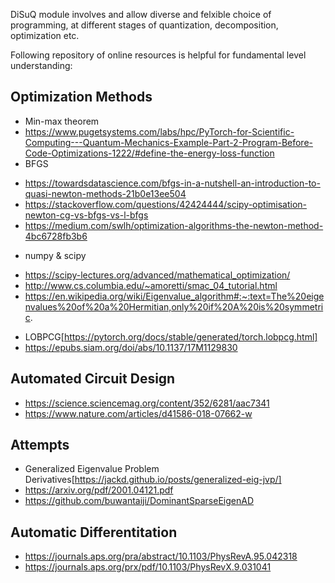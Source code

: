 DiSuQ module involves and allow diverse and felxible choice of programming, at different stages of quantization, decomposition, optimization etc. 

Following repository of online resources is helpful for fundamental level understanding:

## Optimization Methods
* Min-max theorem
* https://www.pugetsystems.com/labs/hpc/PyTorch-for-Scientific-Computing---Quantum-Mechanics-Example-Part-2-Program-Before-Code-Optimizations-1222/#define-the-energy-loss-function
* BFGS
- https://towardsdatascience.com/bfgs-in-a-nutshell-an-introduction-to-quasi-newton-methods-21b0e13ee504
- https://stackoverflow.com/questions/42424444/scipy-optimisation-newton-cg-vs-bfgs-vs-l-bfgs
- https://medium.com/swlh/optimization-algorithms-the-newton-method-4bc6728fb3b6
* numpy & scipy
- https://scipy-lectures.org/advanced/mathematical_optimization/
- http://www.cs.columbia.edu/~amoretti/smac_04_tutorial.html
- https://en.wikipedia.org/wiki/Eigenvalue_algorithm#:~:text=The%20eigenvalues%20of%20a%20Hermitian,only%20if%20A%20is%20symmetric.

* LOBPCG[https://pytorch.org/docs/stable/generated/torch.lobpcg.html]
* https://epubs.siam.org/doi/abs/10.1137/17M1129830

## Automated Circuit Design
* https://science.sciencemag.org/content/352/6281/aac7341
* https://www.nature.com/articles/d41586-018-07662-w

## Attempts
* Generalized Eigenvalue Problem Derivatives[https://jackd.github.io/posts/generalized-eig-jvp/]
* https://arxiv.org/pdf/2001.04121.pdf
* https://github.com/buwantaiji/DominantSparseEigenAD

## Automatic Differentitation
* https://journals.aps.org/pra/abstract/10.1103/PhysRevA.95.042318
* https://journals.aps.org/prx/pdf/10.1103/PhysRevX.9.031041 

